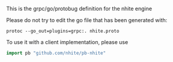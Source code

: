 This is the grpc/go/protobug definition for the nhite engine

Please do not try to edit the go file that has been generated with:

`protoc --go_out=plugins=grpc:. nhite.proto`

To use it with a client implementation, please use 

```go
import pb "github.com/nhite/pb-nhite"
```
